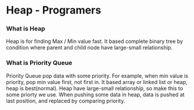 # Heap - Programers

### What is Heap

Heap is for finding Max / Min value fast. It based complete binary tree by condition where parent and child node have large-small relationship.

### What is Priority Queue

Priority Queue pop data with some priority. For example, when min value is priority, pop min value first, not first in.
It based array or linked list or heap, heap is best(normal).
Heap have large-small relationship, so make this to some priorty we use.
When pushing some data in heap, data is pushed at last position, and replaced by comparing priority.